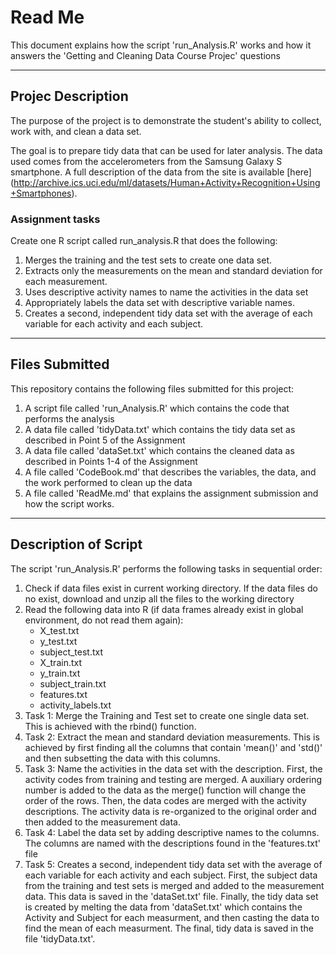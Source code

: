 # Read Me

This document explains how the script 'run_Analysis.R' works and how it answers the 'Getting and Cleaning Data Course Projec' questions

---

## Projec Description

The purpose of the project is to demonstrate the student's ability to collect, work with, and clean a data set. 

The goal is to prepare tidy data that can be used for later analysis. The data used comes from the accelerometers from the Samsung Galaxy S smartphone. A full description of the data from the site is available [here] (http://archive.ics.uci.edu/ml/datasets/Human+Activity+Recognition+Using+Smartphones).

### Assignment tasks
 
Create one R script called run_analysis.R that does the following:

1. Merges the training and the test sets to create one data set.
2. Extracts only the measurements on the mean and standard deviation for each measurement. 
3. Uses descriptive activity names to name the activities in the data set
4. Appropriately labels the data set with descriptive variable names. 
5. Creates a second, independent tidy data set with the average of each variable for each activity and each subject. 

---

## Files Submitted

This repository contains the following files submitted for this project:

1. A script file called 'run_Analysis.R' which contains the code that performs the analysis
2. A data file called 'tidyData.txt' which contains the tidy data set as described in Point 5 of the Assignment
3. A data file called 'dataSet.txt' which contains the cleaned data as described in Points 1-4 of the Assignment
4. A file called 'CodeBook.md' that describes the variables, the data, and the work performed to clean up the data
5. A file called 'ReadMe.md' that explains the assignment submission and how the script works.

---

## Description of Script

The script 'run_Analysis.R' performs the following tasks in sequential order:

1. Check if data files exist in current working directory. If the data files do no exist, download and unzip all the files to the working directory
2. Read the following data into R (if data frames already exist in global environment, do not read them again):
     * X_test.txt
     * y_test.txt
     * subject_test.txt
     * X_train.txt
     * y_train.txt
     * subject_train.txt
     * features.txt
     * activity_labels.txt
3. Task 1: Merge the Training and Test set to create one single data set. This is achieved with the rbind() function.
4. Task 2: Extract the mean and standard deviation measurements. This is achieved by first finding all the columns that contain 'mean()' and 'std()' and then subsetting the data with this columns.
5. Task 3: Name the activities in the data set with the description. First, the activity codes from training and testing are merged. A auxiliary ordering number is added to the data as the merge() function will change the order of the rows. Then, the data codes are merged with the activity descriptions. The activity data is re-organized to the original order and then added to the measurement data.
6. Task 4: Label the data set by adding descriptive names to the columns. The columns are named with the descriptions found in the 'features.txt' file
7. Task 5: Creates a second, independent tidy data set with the average of each variable for each activity and each subject. First, the subject data from the training and test sets is merged and added to the measurement data. This data is saved in the 'dataSet.txt' file. 
Finally, the tidy data set is created by melting the data from 'dataSet.txt' which contains the Activity and Subject for each measurment, and then casting the data to find the mean of each measurment. The final, tidy data is saved in the file 'tidyData.txt'.